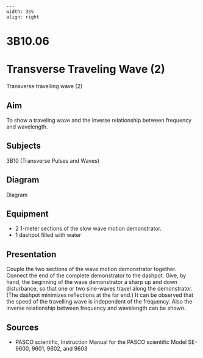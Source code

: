 
```{figure} /figures/busy.png
---
width: 35%
align: right
```
# 3B10.06 
  # Transverse Traveling Wave (2) 
 Transverse travelling wave (2)     
  
## Aim   
 To show a traveling wave and the inverse relationship between frequency and wavelength.    
  
## Subjects   
 3B10 (Transverse Pulses and Waves)   
  
## Diagram   
 Diagram   
  
## Equipment   
 
 *  2 1-meter sections of the slow wave motion demonstrator. 
 *  1 dashpot filled with water
      
  
## Presentation   
 Couple the two sections of the wave motion demonstrator together. Connect the end of the complete demonstrator to the dashpot. Give, by hand, the beginning of the wave demonstrator a sharp up and down disturbance, so that one or two sine-waves travel along the demonstrator. (The dashpot minimizes reflections at the far end.) It can be observed that the speed of the travelling wave is independent of the frequency. Also the inverse relationship between frequency and wavelength can be shown.    
  
## Sources   
 
 *  PASCO scientific, Instruction Manual for the PASCO scientific Model SE-9600, 9601, 9602, and 9603
  